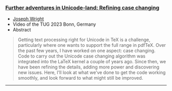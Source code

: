 

### [Further adventures in Unicode-land: Refining case changing](https://youtu.be/UIK8FFZjFMU?feature=shared)

+ [Joseph Wright]({{site.baseurl}}/about/team/#joseph-wright)
+ Video of the TUG 2023 Bonn, Germany
+ Abstract
> 
> Getting text processing right for Unicode in TeX is a challenge, particularly where one wants to support the full range in pdfTeX. Over the past few years, I have worked on one aspect: case changing. Code to carry out the Unicode case changing algorithm was integrated into the LaTeX kernel a couple of years ago. Since then, we have been refining the details, adding more power and discovering new issues. Here, I’ll look at what we’ve done to get the code working smoothly, and look forward to what might still be improved.

***

